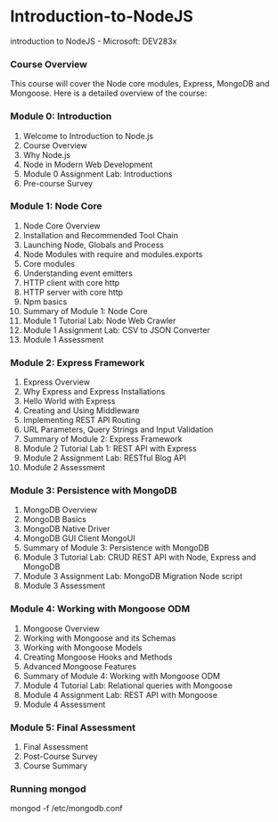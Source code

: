 # Introduction-to-NodeJS
introduction to NodeJS - Microsoft: DEV283x


### Course Overview

This course will cover the Node core modules, Express, MongoDB and Mongoose. Here is a detailed overview of the course:

### Module 0: Introduction

1. Welcome to Introduction to Node.js
2. Course Overview
3. Why Node.js
4. Node in Modern Web Development
5. Module 0 Assignment Lab: Introductions
6. Pre-course Survey

### Module 1: Node Core

1. Node Core Overview
2. Installation and Recommended Tool Chain
3. Launching Node, Globals and Process
4. Node Modules with require and modules.exports
5. Core modules
6. Understanding event emitters
7. HTTP client with core http
8. HTTP server with core http
9. Npm basics
10. Summary of Module 1: Node Core
11. Module 1 Tutorial Lab: Node Web Crawler
12. Module 1 Assignment Lab: CSV to JSON Converter
13. Module 1 Assessment

### Module 2: Express Framework

1. Express Overview
2. Why Express and Express Installations
3. Hello World with Express
4. Creating and Using Middleware
5. Implementing REST API Routing
6. URL Parameters, Query Strings and Input Validation
7. Summary of Module 2: Express Framework
8. Module 2 Tutorial Lab 1: REST API with Express 
9. Module 2 Assignment Lab: RESTful Blog API
10. Module 2 Assessment

### Module 3: Persistence with MongoDB

1. MongoDB Overview
2. MongoDB Basics
3. MongoDB Native Driver
4. MongoDB GUI Client MongoUI
5. Summary of Module 3: Persistence with MongoDB
6. Module 3 Tutorial Lab: CRUD REST API with Node, Express and MongoDB
7. Module 3 Assignment Lab: MongoDB Migration Node script
8. Module 3 Assessment

### Module 4: Working with Mongoose ODM

1. Mongoose Overview
2. Working with Mongoose and its Schemas
3. Working with Mongoose Models
4. Creating Mongoose Hooks and Methods
5. Advanced Mongoose Features
6. Summary of Module 4: Working with Mongoose ODM
7. Module 4 Tutorial Lab: Relational queries with Mongoose
8. Module 4 Assignment Lab: REST API with Mongoose
9. Module 4 Assessment

### Module 5: Final Assessment

1. Final Assessment
2. Post-Course Survey
3. Course Summary

### Running mongod
mongod -f /etc/mongodb.conf
